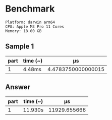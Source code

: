 # Benchmark

```
Platform: darwin arm64
CPU: Apple M3 Pro 11 Cores
Memory: 18.00 GB
```

## Sample 1

| part | time (~) | μs                 |
| ---- | -------- | ------------------ |
| 1    | 4.48ms   | 4.4783750000000015 |

## Answer

| part | time (~) | μs           |
| ---- | -------- | ------------ |
| 1    | 11.930s  | 11929.655666 |
